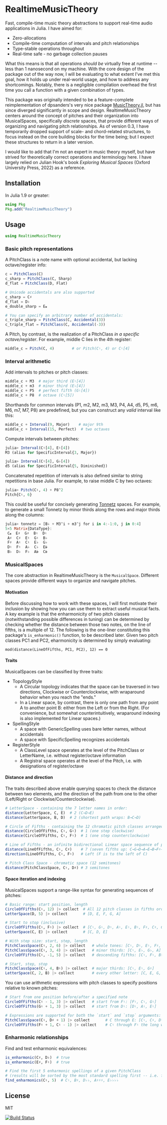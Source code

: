 # RealtimeMusicTheory
Fast, compile-time music theory abstractions to support real-time audio applications in Julia. I have aimed for:
- Zero-allocations
- Compile-time computation of intervals and pitch relationships
- Type-stable operations throughout
- Real-time safe - no garbage collection pauses

What this means is that all operations _should be_ virtually free at runtime -- less than 1 nanosecond on my machine. With the core design of the package out of the way now, I will be evaluating to what extent I’ve met this goal, how it holds up under real-world usage, and how to address any shortcomings. Notably, there is a negligible compilation overhead the first time you call a function with a given combination of types.

This package was originally intended to be a feature-complete reimplementation of dpsanders's very nice package [MusicTheory.jl](https://github.com/JuliaMusic/MusicTheory.jl), but has since diverged significantly in scope and design. RealtimeMusicTheory centers around the concept of pitches and their organization into MusicalSpaces, specifically _discrete_ spaces, that provide different ways of organizing and navigating pitch relationships. As of version 0.3, I have temporarily dropped support of scale- and chord-related structures, to focus instead on the core building blocks for the time being; but I expect these structures to return in a later version.

I would like to add that I'm not an expert in music theory myself, but have strived for theoretically correct operations and terminology here. I have largely relied on Julian Hook's book _Exploring Musical Spaces_ (Oxford University Press, 2022) as a reference.

## Installation
In Julia 1.9 or greater:
```julia
using Pkg
Pkg.add("RealtimeMusicTheory")
```

## Usage
```julia
using RealtimeMusicTheory
```

### Basic pitch representations

A PitchClass is a note name with optional accidental, but lacking octave/register info:
```julia
c = PitchClass(C)
c_sharp = PitchClass(C, Sharp)
d_flat = PitchClass(D, Flat)

# Unicode accidentals are also supported
c_sharp = C♯
d_flat = D♭
e_double_sharp = E𝄪

# You can specify an arbitrary number of accidentals:
c_triple_sharp = PitchClass(C, Accidental(3))
c_triple_flat = PitchClass(C, Accidental(-3))
```

A Pitch, by contrast, is the realization of a PitchClass _in a specific octave/register_. For example, middle C lies in the 4th register:
```julia
middle_c = Pitch(C, 4)        # or Pitch(C♮, 4) or C♮[4]
```

### Interval arithmetic

Add intervals to pitches or pitch classes:
```julia
middle_c + M3  # major third (E♮[4])
middle_c + m3  # minor third (E♭[4])
middle_c + P5  # perfect fifth (G♮[4])
middle_c + P8  # octave (C♮[5])
```

Shorthands for common intervals (P1, m2, M2, m3, M3, P4, A4, d5, P5, m6, M6, m7, M7, P8) are predefined, but you can construct any _valid_ interval like this:
```julia
middle_c + Interval(9, Major)    # major 9th
middle_c + Interval(15, Perfect)  # two octaves
```

Compute intervals between pitches:
```julia
julia> Interval(C♮[4], E♮[4])
M3 (alias for SpecificInterval{3, Major})

julia> Interval(C♮[4], G♭[4])
d5 (alias for SpecificInterval{5, Diminished})
```

Concatenated repetition of intervals is also defined similar to string repetitions in base Julia. For example, to raise middle C by two octaves:
```julia
julia> Pitch(C♮, 4) + P8^2
Pitch{C♮, 6}
```

This could be useful for concisely generating [Tonnetz](https://en.wikipedia.org/wiki/Tonnetz) spaces. For example, to generate a small Tonnetz by minor thirds along the rows and major thirds along the columns:
```julia
julia> tonnetz = [B♭ + M3^i + m3^j for i in 4:-1:0, j in 0:4]
5×5 Matrix{DataType}:
 C𝄪  E♯  G♯  B♮  D♮
 A♯  C♯  E♮  G♮  B♭
 F♯  A♮  C♮  E♭  G♭
 D♮  F♮  A♭  C♭  E𝄫
 B♭  D♭  F♭  A𝄫  C𝄫
```

### MusicalSpaces

The core abstraction in RealtimeMusicTheory is the `MusicalSpace`. Different spaces provide different ways to organize and navigate pitches.

#### Motivation
Before discussing how to work with these spaces, I will first motivate their inclusion by showing how you can use them to extract useful musical facts. A key example is that the enharmonicity of two pitch classes (notwithstanding possible differences in tuning) can be determined by checking whether the distance between those two notes, on the line of fifths, is a multiple of 12. The following is the one-liner constituting this package's `is_enharmonic()` function, to be described later. Given two pitch classes PC1 and PC2, eharmonicity is determined by simply evaluating:
```
mod(distance(LineOfFifths, PC1, PC2), 12) == 0
```

#### Traits
MusicalSpaces can be classified by three traits: 
- TopologyStyle
	- A Circular topology indicates that the space can be traversed in two directions, Clockwise or Counterclockwise, with wraparound behavior when you reach the "ends." 
	- In a Linear space, by contrast, there is only one path from any point A to another point B: either from the Left or from the Right. (For convenience, but somewhat counterintuitively, wraparound indexing is also implemented for Linear spaces.)
- SpellingStyle
	- A space with GenericSpelling uses bare letter names, without accidentals
	- A space with SpecificSpelling recognizes accidentals
- RegisterStyle
	- A ClassLevel space operates at the level of the PitchClass or LetterName, i.e. without register/octave information
	- A Registral space operates at the level of the Pitch, i.e. with designations of register/octave

#### Distance and direction
The traits described above enable querying spaces to check the distance between two elements, and the direction of the path from one to the other (Left/Right or Clockwise/Counterclockwise).
```julia
# LetterSpace - containing the 7 letter names in order:
distance(LetterSpace, C, E)  # 2 (C→D→E)
distance(LetterSpace, B, D)  # 2 (shortest path wraps: B→C→D)

# Circle of Fifths - containing the 12 chromatic pitch classes arranged by perfect fifths:
distance(CircleOfFifths, C♮, G♮)  # 1 (one step clockwise)
distance(CircleOfFifths, C♮, F♮)  # 1 (one step counterclockwise)

# Line of Fifths - an infinite bidirectional Linear space sequence of perfect fifths{
distance(LineOfFifths, C♮, C♯)    # 7 (seven fifths up: C→G→D→A→E→B→F♯→C♯)
direction(LineOfFifths, C♮, F♮)   # Left (F is to the left of C)

# Pitch Class Space - chromatic space (12 semitones)
distance(PitchClassSpace, C♮, D♯) # 3 semitones
```

#### Space iteration and indexing

MusicalSpaces support a range-like syntax for generating sequences of pitches:
```julia
# Basic range: start position, length
CircleOfFifths(C♮, 12) |> collect  # All 12 pitch classes in fifths order
LetterSpace(D, 5) |> collect       # [D, E, F, G, A]

# Start to stop (inclusive)
CircleOfFifths(C♮, F♮) |> collect  # [C♮, G♮, D♮, A♮, E♮, B♮, F♯, C♯, G♯, D♯, A♯, F♮]
LetterSpace(C, E) |> collect       # [C, D, E]

# With step size: start, step, length
PitchClassSpace(C♮, 2, 6) |> collect   # whole tones: [C♮, D♮, E♮, F♯, G♯, A♯]
PitchClassSpace(C♮, 3, 4) |> collect   # minor thirds: [C♮, E♭, G♭, A]
CircleOfFifths(C♮, -1, 5) |> collect   # descending fifths: [C♮, F♮, B♭, E♭, A♭]

# Start, step, stop
PitchClassSpace(C♮, 4, B♮) |> collect  # major thirds: [C♮, E♮, G♯]
LetterSpace(C, 2, B) |> collect        # every other letter: [C, E, G, B]
```

You can use arithmetic expressions with pitch classes to specify positions relative to known pitches:
```julia
# Start from one position before/after a specified note
CircleOfFifths(C♮ - 1, 3) |> collect   # start from F♮: [F♮, C♮, G♮]
CircleOfFifths(G♮ + 1, 3) |> collect   # start from D♮: [D♮, A♮, E♮]

# Expressions are supported for both the `start` and `stop` arguments:
PitchClassSpace(C♮, D♯ + 1) |> collect       # C through E: [C♮, C♯, D♮, D♯, E♮]
CircleOfFifths(F♮ + 1, C♮ - 1) |> collect    # C♮ through F♮ the long way
```


### Enharmonic relationships

Find and test enharmonic equivalences:
```julia
is_enharmonic(C♯, D♭)  # true
is_enharmonic(E♯, F♮)  # true

# Find the first 5 enharmonic spellings of a given PitchClass
# (results will be sorted by the most standard spelling first -- i.e. fewest accidentals)
find_enharmonics(C♮, 5)  # C♮, B♯, D♭♭, A♯♯♯, E♭♭♭♭
```


## License
MIT

[![Build Status](https://github.com/myersm0/RealtimeMusicTheory.jl/actions/workflows/CI.yml/badge.svg?branch=main)](https://github.com/myersm0/RealtimeMusicTheory.jl/actions/workflows/CI.yml?query=branch%3Amain)
